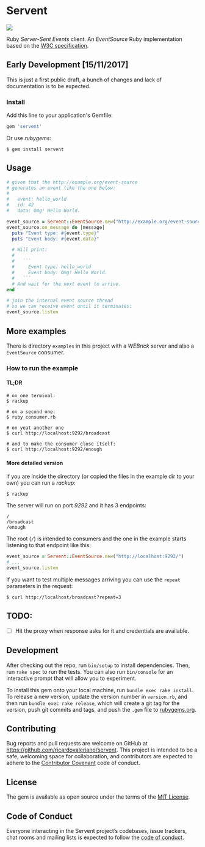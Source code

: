 # Servent

[<img src="https://travis-ci.org/mistersourcerer/servent.svg?branch=master" />](https://travis-ci.org/mistersourcerer/servent)

Ruby _Server-Sent Events_ client.
An _EventSource_ Ruby implementation
based on the [W3C specification](https://www.w3.org/TR/eventsource).

## Early Development [15/11/2017]

This is just a first public draft,
a bunch of changes and lack of documentation
is to be expected.

### Install

Add this line to your application's Gemfile:

```ruby
gem 'servent'
```

Or use _rubygems_:

    $ gem install servent

## Usage

```ruby
# given that the http://example.org/event-source
# generates an event like the one below:
#
#   event: hello_world
#   id: 42
#   data: Omg! Hello World.

event_source = Servent::EventSource.new("http://example.org/event-source")
event_source.on_message do |message|
  puts "Event type: #{event.type}"
  puts "Event body: #{event.data}"

  # Will print:
  #
  #   ```
  #     Event type: hello_world
  #     Event body: Omg! Hello World.
  #   ```
  # And wait for the next event to arrive.
end

# join the internal event source thread
# so we can receive event until it terminates:
event_source.listen
```

## More examples

There is directory `examples` in this project
with a _WEBrick_ server
and also a `EventSource` consumer.

### How to run the example

#### TL;DR

    # on one terminal:
    $ rackup

    # on a second one:
    $ ruby consumer.rb

    # on yeat another one
    $ curl http://localhost:9292/broadcast

    # and to make the consumer close itself:
    $ curl http://localhost:9292/enough

#### More detailed version

if you are inside the directory
(or copied the files in the example dir to your own)
you can run a _rackup_:

    $ rackup

The server will run on port _9292_
and it has 3 endpoints:

    /
    /broadcast
    /enough

The root (`/`) is intended to consumers
and the one in the example
starts listening to that endpoint like this:

```ruby
event_source = Servent::EventSource.new("http://localhost:9292/")
# ...
event_source.listen
```

If you want to test multiple messages arriving
you can use the `repeat` parameters in the request:

    $ curl http://localhost/broadcast?repeat=3

## TODO:
- [ ] Hit the proxy when response asks for it and credentials are available.

## Development

After checking out the repo, run `bin/setup` to install dependencies. Then, run `rake spec` to run the tests. You can also run `bin/console` for an interactive prompt that will allow you to experiment.

To install this gem onto your local machine, run `bundle exec rake install`. To release a new version, update the version number in `version.rb`, and then run `bundle exec rake release`, which will create a git tag for the version, push git commits and tags, and push the `.gem` file to [rubygems.org](https://rubygems.org).

## Contributing

Bug reports and pull requests are welcome on GitHub at https://github.com/ricardovaleriano/servent. This project is intended to be a safe, welcoming space for collaboration, and contributors are expected to adhere to the [Contributor Covenant](http://contributor-covenant.org) code of conduct.

## License

The gem is available as open source under the terms of the [MIT License](https://opensource.org/licenses/MIT).

## Code of Conduct

Everyone interacting in the Servent project’s codebases, issue trackers, chat rooms and mailing lists is expected to follow the [code of conduct](https://github.com/ricardovaleriano/servent/blob/master/CODE_OF_CONDUCT.md).
